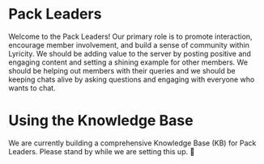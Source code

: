 # Pack Leaders
Welcome to the Pack Leaders! Our primary role is to promote interaction, encourage member involvement, and build a sense of community within Lyricity. We should be adding value to the server by posting positive and engaging content and setting a shining example for other members. We should be helping out members with their queries and we should be keeping chats alive by asking questions and engaging with everyone who wants to chat.

# Using the Knowledge Base

We are currently building a comprehensive Knowledge Base (KB) for Pack Leaders. Please stand by while we are setting this up. 💝 
